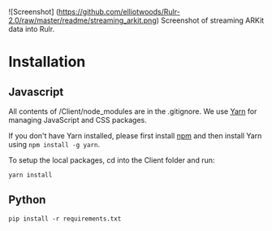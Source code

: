 ![Screenshot]
(https://github.com/elliotwoods/Rulr-2.0/raw/master/readme/streaming_arkit.png)
Screenshot of streaming ARKit data into Rulr.

# Installation

## Javascript

All contents of /Client/node_modules are in the .gitignore.
We use [Yarn](https://yarnpkg.com/) for managing JavaScript and CSS packages.

If you don't have Yarn installed, please first install [npm](https://www.npmjs.com/get-npm) and then install Yarn using `npm install -g yarn`.

To setup the local packages, cd into the Client folder and run:

```
yarn install
```

## Python

```
pip install -r requirements.txt 
```
